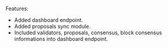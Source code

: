 
Features:
* Added dashboard endpoint.
* Added proposals sync module.
* Included validators, proposals, consensus, block consensus informations into dashboard endpoint.